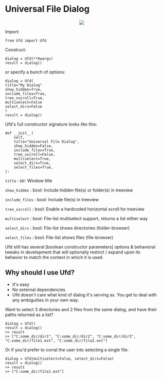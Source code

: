 # Universal File Dialog

<p align="center">
	<img src="https://i.imgur.com/yzIXiTs.png">
</p>

Import:

`from Ufd import Ufd`

Construct:
```
dialog = Ufd(**Kwargs)
result = dialog()
```

or specify a bunch of options:

```
dialog = Ufd(
title="My Dialog"
show_hidden=True,
include_files=True,
tree_xscroll=True,
multiselect=False
select_dirs=False
)
result = dialog()
```

Ufd's full constructor signature looks like this:

```
def __init__(
    self,
    title="Universal File Dialog",
    show_hidden=False,
    include_files=True,
    tree_xscroll=False,
    multiselect=True,
    select_dirs=True,
    select_files=True,
):
```
`title`             : str: Window title

`show_hidden`       : bool: Include hidden file(s) or folder(s) in treeview

`include_files`     : bool: Include file(s) in treeview

`tree_xscroll`      : bool: Enable a hardcoded horizontal scroll for treeview 

`multiselect`       : bool: File-list multiselect support, returns a list either way

`select_dirs`       : bool: File-list shows directories (folder-browser)

`select_files`      : bool: File-list shows files (file-browser)

Ufd still has several [boolean constructor parameters] options & behavioral tweaks in development that will optionally restrict / expand upon its behavior to match the context in which it is used. 

## Why should I use Ufd?
- It's easy
- No external dependencies
- Ufd doesn't care what kind of dialog it's serving as. You get to deal with any ambiguities in your own way. 

Want to select 3 directories and 2 files from the same dialog, and have their paths returned as a list? 

```
dialog = Ufd()
result = dialog()
>> result
>> ["C:some_dir/dir1", "C:some_dir/dir2", "C:some_dir/dir3", "C:some_dir/file1.ext", "C:some_dir/file2.ext"]
```

Or if you'd prefer to corral the user into selecting a single file:

```
dialog = Ufd(multiselect=False, select_dirs=False)
result = dialog()
>> result
>> ["C:some_dir/file1.ext"]
```
